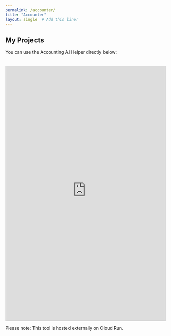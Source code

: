 ```yaml
---
permalink: /accounter/
title: "Accounter"
layout: single  # Add this line!
---
```


    

## My Projects

You can use the Accounting AI Helper directly below:

<iframe src="https://accounting-ai-helper-386761338127.us-west1.run.app/" width="100%" height="800px" style="border:1px solid #ccc; margin-top: 20px;">
  Your browser does not support iframes. Please 
  <a href="YOUR_CLOUD_RUN_APP_URL">click here to open the app</a>.
</iframe>

Please note: This tool is hosted externally on Cloud Run.
